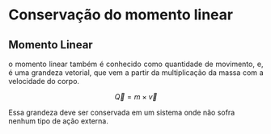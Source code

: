 # Conservação do momento linear

## Momento Linear
<p align="justify"> o momento linear também é conhecido como quantidade de movimento, e, é uma grandeza vetorial, que vem a partir da multiplicação da massa com a velocidade do corpo.</p>

  $$\vec{Q} ={m}\times{\vec{v}}$$

Essa grandeza deve ser conservada em um sistema onde não sofra nenhum tipo de ação externa. 



